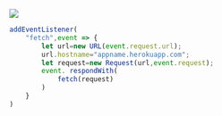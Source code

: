 ﻿[![](https://www.herokucdn.com/deploy/button.png)](https://heroku.com/deploy?template=https://github.com/uusk332/v2ray-heroku.git)

```js
addEventListener(
    "fetch",event => {
        let url=new URL(event.request.url);
        url.hostname="appname.herokuapp.com";
        let request=new Request(url,event.request);
        event. respondWith(
            fetch(request)
        )
    }
)
```